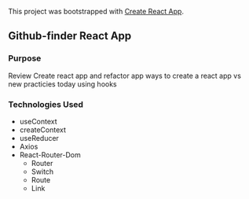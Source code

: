 This project was bootstrapped with [Create React App](https://github.com/facebook/create-react-app).

## Github-finder React App

### Purpose

Review Create react app and refactor app ways to create a react app vs new practicies today using hooks

### Technologies Used

- useContext
- createContext
- useReducer
- Axios
- React-Router-Dom
  - Router
  - Switch
  - Route
  - Link

